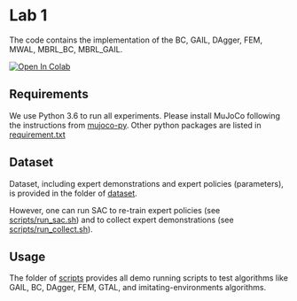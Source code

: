 # Lab 1

The code contains the implementation of the BC, GAIL, DAgger, FEM, MWAL, MBRL_BC, MBRL_GAIL.

[![Open In Colab](https://colab.research.google.com/assets/colab-badge.svg)](https://drive.google.com/file/d/11hFPRpW9wBf1i17BSzN7J5nAiEYzyeD7/view?usp=sharing)

## Requirements

We use Python 3.6 to run all experiments. Please install MuJoCo following the instructions from [mujoco-py](https://github.com/openai/mujoco-py). Other python packages are listed in [requirement.txt](requirement.txt)

## Dataset

Dataset, including expert demonstrations and expert policies (parameters), is provided in the folder of [dataset](dataset).

However, one can run SAC to re-train expert policies (see [scripts/run_sac.sh](scripts/run_sac.sh)) and to collect expert demonstrations (see [scripts/run_collect.sh](scripts/run_collect.sh)).

## Usage

The folder of [scripts](scripts) provides all demo running scripts to test algorithms like GAIL, BC, DAgger, FEM, GTAL, and imitating-environments algorithms.
